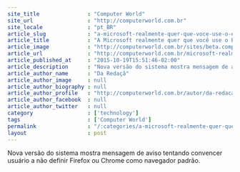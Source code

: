 ```yaml
---
site_title               : "Computer World"
site_url                 : "http://computerworld.com.br"
site_locale              : "pt_BR"
article_slug             : "a-microsoft-realmente-quer-que-voce-use-o-edge-no-windows-10"
article_title            : "A Microsoft realmente quer que você use o Edge no Windows 10"
article_image            : "http://computerworld.com.br/sites/beta.computerworld.com.br/files/news_articles/625_windows10_logo.jpg"
article_url              : "http://computerworld.com.br/microsoft-realmente-quer-que-voce-use-o-edge-no-windows-10"
article_published_at     : "2015-10-19T15:51:46-02:00"
article_description      : "Nova versão do sistema mostra mensagem de aviso tentando convencer usuário a não definir Firefox ou Chrome como navegador padrão."
article_author_name      : "Da Redaçã"
article_author_image     : null
article_author_biography : null
article_author_profile   : "http://computerworld.com.br/autor/da-redacao"
article_author_facebook  : null
article_author_twitter   : null
category                 : ['technology']
tags                     : ['Computer World']
permalink                : "/:categories/a-microsoft-realmente-quer-que-voce-use-o-edge-no-windows-10/"
layout                   : post
---
```


Nova versão do sistema mostra mensagem de aviso tentando convencer usuário a não definir Firefox ou Chrome como navegador padrão.
